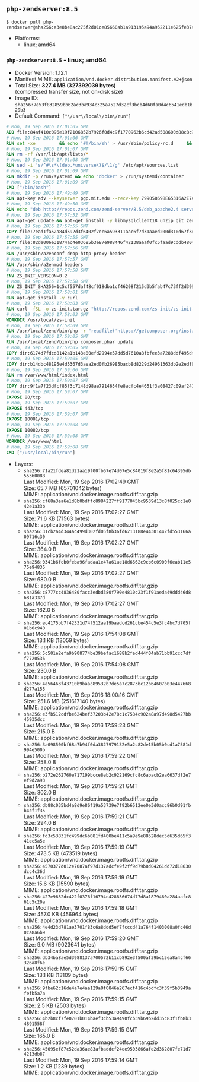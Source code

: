 ## `php-zendserver:8.5`

```console
$ docker pull php-zendserver@sha256:a3e8be8ac275f2d01ce85660ab1a913195a94a952211e625fe37a642e2208629
```

-	Platforms:
	-	linux; amd64

### `php-zendserver:8.5` - linux; amd64

-	Docker Version: 1.12.1
-	Manifest MIME: `application/vnd.docker.distribution.manifest.v2+json`
-	Total Size: **327.4 MB (327392039 bytes)**  
	(compressed transfer size, not on-disk size)
-	Image ID: `sha256:7e53f832859bb62ac3ba934c325a7527d32cf3bcb4d60fa0d4c6541edb1b29b3`
-	Default Command: `["\/usr\/local\/bin\/run"]`

```dockerfile
# Mon, 19 Sep 2016 17:01:05 GMT
ADD file:84af410c096e19f2106852b7926f0d4c9f1770962b6cd42ad508600d88c8c975 in / 
# Mon, 19 Sep 2016 17:01:06 GMT
RUN set -xe 		&& echo '#!/bin/sh' > /usr/sbin/policy-rc.d 	&& echo 'exit 101' >> /usr/sbin/policy-rc.d 	&& chmod +x /usr/sbin/policy-rc.d 		&& dpkg-divert --local --rename --add /sbin/initctl 	&& cp -a /usr/sbin/policy-rc.d /sbin/initctl 	&& sed -i 's/^exit.*/exit 0/' /sbin/initctl 		&& echo 'force-unsafe-io' > /etc/dpkg/dpkg.cfg.d/docker-apt-speedup 		&& echo 'DPkg::Post-Invoke { "rm -f /var/cache/apt/archives/*.deb /var/cache/apt/archives/partial/*.deb /var/cache/apt/*.bin || true"; };' > /etc/apt/apt.conf.d/docker-clean 	&& echo 'APT::Update::Post-Invoke { "rm -f /var/cache/apt/archives/*.deb /var/cache/apt/archives/partial/*.deb /var/cache/apt/*.bin || true"; };' >> /etc/apt/apt.conf.d/docker-clean 	&& echo 'Dir::Cache::pkgcache ""; Dir::Cache::srcpkgcache "";' >> /etc/apt/apt.conf.d/docker-clean 		&& echo 'Acquire::Languages "none";' > /etc/apt/apt.conf.d/docker-no-languages 		&& echo 'Acquire::GzipIndexes "true"; Acquire::CompressionTypes::Order:: "gz";' > /etc/apt/apt.conf.d/docker-gzip-indexes 		&& echo 'Apt::AutoRemove::SuggestsImportant "false";' > /etc/apt/apt.conf.d/docker-autoremove-suggests
# Mon, 19 Sep 2016 17:01:07 GMT
RUN rm -rf /var/lib/apt/lists/*
# Mon, 19 Sep 2016 17:01:08 GMT
RUN sed -i 's/^#\s*\(deb.*universe\)$/\1/g' /etc/apt/sources.list
# Mon, 19 Sep 2016 17:01:09 GMT
RUN mkdir -p /run/systemd && echo 'docker' > /run/systemd/container
# Mon, 19 Sep 2016 17:01:09 GMT
CMD ["/bin/bash"]
# Mon, 19 Sep 2016 17:49:49 GMT
RUN apt-key adv --keyserver pgp.mit.edu --recv-key 799058698E65316A2E7A4FF42EAE1437F7D2C623
# Mon, 19 Sep 2016 17:49:50 GMT
RUN echo "deb http://repos.zend.com/zend-server/8.5/deb_apache2.4 server non-free" >> /etc/apt/sources.list.d/zend-server.list
# Mon, 19 Sep 2016 17:57:52 GMT
RUN apt-get update && apt-get install -y libmysqlclient18 unzip git zend-server-php-5.6 && /usr/local/zend/bin/zendctl.sh stop
# Mon, 19 Sep 2016 17:57:55 GMT
COPY file:7ead1fa52a84d592d3f6402f7ec6a593311aac6f7d31aaed200d310d67f34d54 in /etc/ 
# Mon, 19 Sep 2016 17:57:55 GMT
COPY file:82de006e31874ac4e03685b3e87e988446f42138aaaf0fc5faad9cddb48040ba in /etc/apache2/conf-available 
# Mon, 19 Sep 2016 17:57:56 GMT
RUN /usr/sbin/a2enconf drop-http-proxy-header
# Mon, 19 Sep 2016 17:57:57 GMT
RUN /usr/sbin/a2enmod headers
# Mon, 19 Sep 2016 17:57:58 GMT
ENV ZS_INIT_VERSION=0.2
# Mon, 19 Sep 2016 17:57:58 GMT
ENV ZS_INIT_SHA256=1c5cf557daf48cf018dba1cf46208f215d3b5fab47c73ff2d39988581ebd6932
# Mon, 19 Sep 2016 17:58:01 GMT
RUN apt-get install -y curl
# Mon, 19 Sep 2016 17:58:03 GMT
RUN curl -fSL -o zs-init.tar.gz "http://repos.zend.com/zs-init/zs-init-docker-${ZS_INIT_VERSION}.tar.gz"     && echo "${ZS_INIT_SHA256} *zs-init.tar.gz" | sha256sum -c -     && mkdir /usr/local/zs-init     && tar xzf zs-init.tar.gz --strip-components=1 -C /usr/local/zs-init     && rm zs-init.tar.gz
# Mon, 19 Sep 2016 17:58:03 GMT
WORKDIR /usr/local/zs-init
# Mon, 19 Sep 2016 17:58:09 GMT
RUN /usr/local/zend/bin/php -r "readfile('https://getcomposer.org/installer');" | /usr/local/zend/bin/php
# Mon, 19 Sep 2016 17:59:05 GMT
RUN /usr/local/zend/bin/php composer.phar update
# Mon, 19 Sep 2016 17:59:05 GMT
COPY dir:6174d7fdcd8142a1b143e80efd2994e57dd5d7610a8fbfee3a7288ddf495dfdf in /usr/local/bin 
# Mon, 19 Sep 2016 17:59:05 GMT
COPY dir:b14dbc48195e4d5367d3aea2ed0fb26985bacb8d8229d24961363db2e2edf8f0 in /usr/local/zend/var/plugins/ 
# Mon, 19 Sep 2016 17:59:06 GMT
RUN rm /var/www/html/index.html
# Mon, 19 Sep 2016 17:59:07 GMT
COPY dir:9f1a7f23dfcf85f3c7148d98ae7914654fe8acfc4e4651f3a08427c09af24198 in /var/www/html 
# Mon, 19 Sep 2016 17:59:07 GMT
EXPOSE 80/tcp
# Mon, 19 Sep 2016 17:59:07 GMT
EXPOSE 443/tcp
# Mon, 19 Sep 2016 17:59:07 GMT
EXPOSE 10081/tcp
# Mon, 19 Sep 2016 17:59:08 GMT
EXPOSE 10082/tcp
# Mon, 19 Sep 2016 17:59:08 GMT
WORKDIR /var/www/html
# Mon, 19 Sep 2016 17:59:08 GMT
CMD ["/usr/local/bin/run"]
```

-	Layers:
	-	`sha256:71a21fdea81d21aa19f00fb67e74d07e5c84019f8e2a5f81c64395db55360088`  
		Last Modified: Mon, 19 Sep 2016 17:02:49 GMT  
		Size: 65.7 MB (65701042 bytes)  
		MIME: application/vnd.docker.image.rootfs.diff.tar.gzip
	-	`sha256:cf68a3ea6e1d8b0bdffc8984227ff9177045bc9539d13c8f025cc1e042e1a33b`  
		Last Modified: Mon, 19 Sep 2016 17:02:27 GMT  
		Size: 71.6 KB (71563 bytes)  
		MIME: application/vnd.docker.image.rootfs.diff.tar.gzip
	-	`sha256:31cb2a4d344ac499d302fd05f8b36fd6213188e44301442fd553166a09716c30`  
		Last Modified: Mon, 19 Sep 2016 17:02:27 GMT  
		Size: 364.0 B  
		MIME: application/vnd.docker.image.rootfs.diff.tar.gzip
	-	`sha256:0341b6fcb0feba96fadaa1e47a61ae18d6662c9cb6c0900f6eab11e575e94835`  
		Last Modified: Mon, 19 Sep 2016 17:02:27 GMT  
		Size: 680.0 B  
		MIME: application/vnd.docker.image.rootfs.diff.tar.gzip
	-	`sha256:c8777cc4836480facc3edbd380f790e4810c23f1f91aeda49ddd46d8681a337d`  
		Last Modified: Mon, 19 Sep 2016 17:02:27 GMT  
		Size: 162.0 B  
		MIME: application/vnd.docker.image.rootfs.diff.tar.gzip
	-	`sha256:ec4175bb7f42331d74f512aa19baadcd261cbe454c5e3fc4bc7d705f01b0c940`  
		Last Modified: Mon, 19 Sep 2016 17:54:08 GMT  
		Size: 13.1 KB (13059 bytes)  
		MIME: application/vnd.docker.image.rootfs.diff.tar.gzip
	-	`sha256:5c501e2efa9b908774be39befac1688b2fed444f04ab71bb91ccc7dff7720536`  
		Last Modified: Mon, 19 Sep 2016 17:54:08 GMT  
		Size: 230.0 B  
		MIME: application/vnd.docker.image.rootfs.diff.tar.gzip
	-	`sha256:4a56463f43710b9baac89532b7de5a7c2873bc12b64607b03e447668d277a155`  
		Last Modified: Mon, 19 Sep 2016 18:00:16 GMT  
		Size: 251.6 MB (251617140 bytes)  
		MIME: application/vnd.docker.image.rootfs.diff.tar.gzip
	-	`sha256:e3fb512cdfbe624bef37203b42e78c1c7584c902a8a97d498d5427bb45935dcc`  
		Last Modified: Mon, 19 Sep 2016 17:59:23 GMT  
		Size: 215.0 B  
		MIME: application/vnd.docker.image.rootfs.diff.tar.gzip
	-	`sha256:3a098500bf68a7b94f0da3827979132e5a2c82de15b05b0cd1a7581d994e500b`  
		Last Modified: Mon, 19 Sep 2016 17:59:22 GMT  
		Size: 258.0 B  
		MIME: application/vnd.docker.image.rootfs.diff.tar.gzip
	-	`sha256:b272e262760e717199bcce8eb2c922169cfc8c6abacb2ea6637df2e7ef9d2a93`  
		Last Modified: Mon, 19 Sep 2016 17:59:21 GMT  
		Size: 302.0 B  
		MIME: application/vnd.docker.image.rootfs.diff.tar.gzip
	-	`sha256:db88c035bd4a8d9e86f19a53739e7f92b6512ee0e3d0acc86b0d91fbb4cf1f35`  
		Last Modified: Mon, 19 Sep 2016 17:59:21 GMT  
		Size: 294.0 B  
		MIME: application/vnd.docker.image.rootfs.diff.tar.gzip
	-	`sha256:fd3c53831fc499dc6b081fd400be411c5a9e9e88528dec5d635d65f341ec5a5e`  
		Last Modified: Mon, 19 Sep 2016 17:59:19 GMT  
		Size: 473.5 KB (473519 bytes)  
		MIME: application/vnd.docker.image.rootfs.diff.tar.gzip
	-	`sha256:4570377d012e7087af97d137adcfe9f2ff9d79b8d04261dd72d18630dcc4c36d`  
		Last Modified: Mon, 19 Sep 2016 17:59:19 GMT  
		Size: 15.6 KB (15590 bytes)  
		MIME: application/vnd.docker.image.rootfs.diff.tar.gzip
	-	`sha256:427e9632dc422f0376f16794e428836674d77d8a1879460a284aafc861c5c20a`  
		Last Modified: Mon, 19 Sep 2016 17:59:18 GMT  
		Size: 457.0 KB (456964 bytes)  
		MIME: application/vnd.docker.image.rootfs.diff.tar.gzip
	-	`sha256:4e4d23d781ae3701f83c6a8ddd5ef7fcccd41a764f1403008a0fc46d0ca8a6b9`  
		Last Modified: Mon, 19 Sep 2016 17:59:20 GMT  
		Size: 9.0 MB (9023641 bytes)  
		MIME: application/vnd.docker.image.rootfs.diff.tar.gzip
	-	`sha256:db34ba8ae5d3988137a700572b11cb892e3f500af39bc15ea8a4cf66326a8f6e`  
		Last Modified: Mon, 19 Sep 2016 17:59:15 GMT  
		Size: 13.1 KB (13109 bytes)  
		MIME: application/vnd.docker.image.rootfs.diff.tar.gzip
	-	`sha256:9fbe62c16de4a7e4aa129a0f0846a267ecf416c4bdfc3f39f5b3949afefb5a7a`  
		Last Modified: Mon, 19 Sep 2016 17:59:15 GMT  
		Size: 2.5 KB (2503 bytes)  
		MIME: application/vnd.docker.image.rootfs.diff.tar.gzip
	-	`sha256:4b2b8cf7fe0701b014baef3cb53a9490fcb39b69b2dd35c83f1fb8b34891558f`  
		Last Modified: Mon, 19 Sep 2016 17:59:15 GMT  
		Size: 165.0 B  
		MIME: application/vnd.docker.image.rootfs.diff.tar.gzip
	-	`sha256:45095ef87c52da36ae83afbaddcf24ee9503866afe2d362807fe71d74213db87`  
		Last Modified: Mon, 19 Sep 2016 17:59:14 GMT  
		Size: 1.2 KB (1239 bytes)  
		MIME: application/vnd.docker.image.rootfs.diff.tar.gzip
